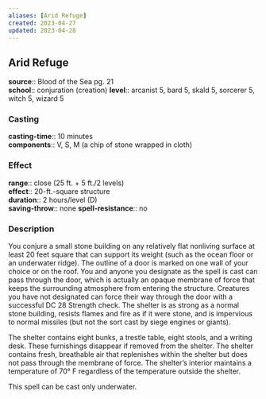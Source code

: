 ```yaml
---
aliases: [Arid Refuge]
created: 2023-04-27
updated: 2023-04-28
---
```


## Arid Refuge

**source**:: Blood of the Sea pg. 21  
**school**:: conjuration (creation)
**level**:: arcanist 5, bard 5, skald 5, sorcerer 5, witch 5, wizard 5

### Casting

**casting-time**:: 10 minutes  
**components**:: V, S, M (a chip of stone wrapped in cloth)

### Effect

**range**:: close (25 ft. + 5 ft./2 levels)  
**effect**:: 20-ft.-square structure  
**duration**:: 2 hours/level (D)  
**saving-throw**:: none
**spell-resistance**:: no

### Description

You conjure a small stone building on any relatively flat nonliving surface at least 20 feet square that can support its weight (such as the ocean floor or an underwater ridge). The outline of a door is marked on one wall of your choice or on the roof. You and anyone you designate as the spell is cast can pass through the door, which is actually an opaque membrane of force that keeps the surrounding atmosphere from entering the structure. Creatures you have not designated can force their way through the door with a successful DC 28 Strength check. The shelter is as strong as a normal stone building, resists flames and fire as if it were stone, and is impervious to normal missiles (but not the sort cast by siege engines or giants).  
  
The shelter contains eight bunks, a trestle table, eight stools, and a writing desk. These furnishings disappear if removed from the shelter. The shelter contains fresh, breathable air that replenishes within the shelter but does not pass through the membrane of force. The shelter’s interior maintains a temperature of 70° F regardless of the temperature outside the shelter.  
  
This spell can be cast only underwater.

